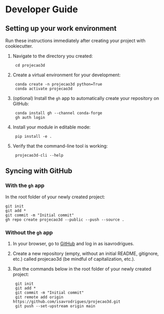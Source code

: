 # Developer Guide

## Setting up your work environment

Run these instructions immediately after creating your project with cookiecutter.

1. Navigate to the directory you created:

        cd projecao3d

2. Create a virtual environment for your development:

        conda create -n projecao3d python=True
        conda activate projecao3d

3. (optional) Install the `gh` app to automatically create your repository on GitHub:

        conda install gh --channel conda-forge
        gh auth login

4. Install your module in editable mode:

        pip install -e .

5. Verify that the command-line tool is working:

        projecao3d-cli --help

## Syncing with GitHub

### With the `gh` app

In the root folder of your newly created project:

    git init
    git add *
    git commit -m "Initial commit"
    gh repo create projecao3d --public --push --source .

### Without the `gh` app

1. In your browser, go to [GitHub](https://www.github.com) and log in as isavrodrigues.
1. Create a new repository (empty, without an initial README, gitignore, etc.) called projecao3d (be mindful of capitalization, etc.).
1. Run the commands below in the root folder of your newly created project:

        git init
        git add *
        git commit -m "Initial commit"
        git remote add origin https://github.com/isavrodrigues/projecao3d.git
        git push --set-upstream origin main
